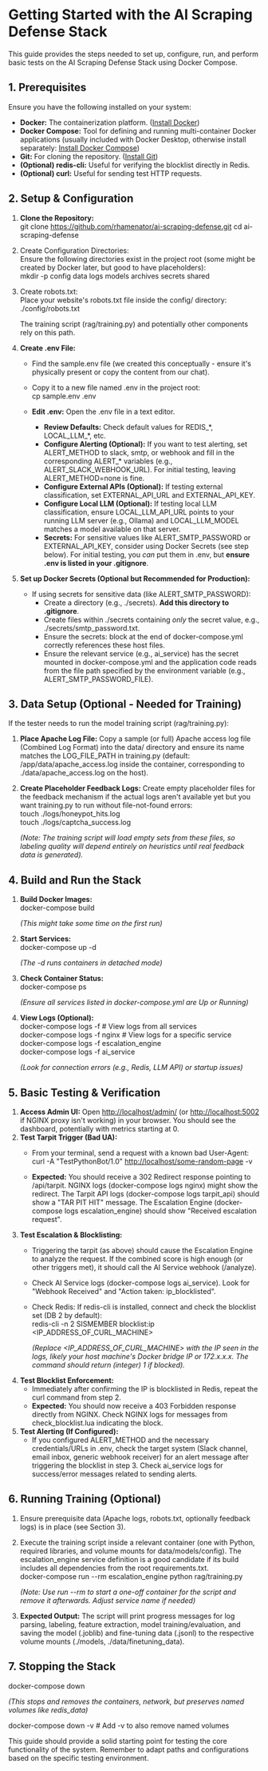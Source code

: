 # **Getting Started with the AI Scraping Defense Stack**

This guide provides the steps needed to set up, configure, run, and perform basic tests on the AI Scraping Defense Stack using Docker Compose.

## **1\. Prerequisites**

Ensure you have the following installed on your system:

* **Docker:** The containerization platform. ([Install Docker](https://docs.docker.com/engine/install/))  
* **Docker Compose:** Tool for defining and running multi-container Docker applications (usually included with Docker Desktop, otherwise install separately: [Install Docker Compose](https://docs.docker.com/compose/install/))  
* **Git:** For cloning the repository. ([Install Git](https://git-scm.com/book/en/v2/Getting-Started-Installing-Git))  
* **(Optional) redis-cli:** Useful for verifying the blocklist directly in Redis.  
* **(Optional) curl:** Useful for sending test HTTP requests.

## **2\. Setup & Configuration**

1. **Clone the Repository:**  
   git clone <https://github.com/rhamenator/ai-scraping-defense.git>
   cd ai-scraping-defense

2. Create Configuration Directories:  
   Ensure the following directories exist in the project root (some might be created by Docker later, but good to have placeholders):  
   mkdir \-p config data logs models archives secrets shared

3. Create robots.txt:  
   Place your website's robots.txt file inside the config/ directory:  
   ./config/robots.txt

   The training script (rag/training.py) and potentially other components rely on this path.  
4. **Create .env File:**  
   * Find the sample.env file (we created this conceptually \- ensure it's physically present or copy the content from our chat).  
   * Copy it to a new file named .env in the project root:  
     cp sample.env .env

   * **Edit .env:** Open the .env file in a text editor.  
     * **Review Defaults:** Check default values for REDIS\_\*, LOCAL\_LLM\_\*, etc.  
     * **Configure Alerting (Optional):** If you want to test alerting, set ALERT\_METHOD to slack, smtp, or webhook and fill in the corresponding ALERT\_\* variables (e.g., ALERT\_SLACK\_WEBHOOK\_URL). For initial testing, leaving ALERT\_METHOD=none is fine.  
     * **Configure External APIs (Optional):** If testing external classification, set EXTERNAL\_API\_URL and EXTERNAL\_API\_KEY.  
     * **Configure Local LLM (Optional):** If testing local LLM classification, ensure LOCAL\_LLM\_API\_URL points to your running LLM server (e.g., Ollama) and LOCAL\_LLM\_MODEL matches a model available on that server.  
     * **Secrets:** For sensitive values like ALERT\_SMTP\_PASSWORD or EXTERNAL\_API\_KEY, consider using Docker Secrets (see step below). For initial testing, you *can* put them in .env, but **ensure .env is listed in your .gitignore**.  
5. **Set up Docker Secrets (Optional but Recommended for Production):**  
   * If using secrets for sensitive data (like ALERT\_SMTP\_PASSWORD):  
     * Create a directory (e.g., ./secrets). **Add this directory to .gitignore**.  
     * Create files within ./secrets containing *only* the secret value, e.g., ./secrets/smtp\_password.txt.  
     * Ensure the secrets: block at the end of docker-compose.yml correctly references these host files.  
     * Ensure the relevant service (e.g., ai\_service) has the secret mounted in docker-compose.yml and the application code reads from the file path specified by the environment variable (e.g., ALERT\_SMTP\_PASSWORD\_FILE).

## **3\. Data Setup (Optional \- Needed for Training)**

If the tester needs to run the model training script (rag/training.py):

1. **Place Apache Log File:** Copy a sample (or full) Apache access log file (Combined Log Format) into the data/ directory and ensure its name matches the LOG\_FILE\_PATH in training.py (default: /app/data/apache\_access.log inside the container, corresponding to ./data/apache\_access.log on the host).  
2. **Create Placeholder Feedback Logs:** Create empty placeholder files for the feedback mechanism if the actual logs aren't available yet but you want training.py to run without file-not-found errors:  
   touch ./logs/honeypot\_hits.log  
   touch ./logs/captcha\_success.log

   *(Note: The training script will load empty sets from these files, so labeling quality will depend entirely on heuristics until real feedback data is generated).*

## **4\. Build and Run the Stack**

1. **Build Docker Images:**  
   docker-compose build

   *(This might take some time on the first run)*  
2. **Start Services:**  
   docker-compose up \-d

   *(The \-d runs containers in detached mode)*  
3. **Check Container Status:**  
   docker-compose ps

   *(Ensure all services listed in docker-compose.yml are Up or Running)*  
4. **View Logs (Optional):**  
   docker-compose logs \-f \# View logs from all services  
   docker-compose logs \-f nginx \# View logs for a specific service  
   docker-compose logs \-f escalation\_engine  
   docker-compose logs \-f ai\_service

   *(Look for connection errors (e.g., Redis, LLM API) or startup issues)*

## **5\. Basic Testing & Verification**

1. **Access Admin UI:** Open <http://localhost/admin/> (or <http://localhost:5002> if NGINX proxy isn't working) in your browser. You should see the dashboard, potentially with metrics starting at 0\.  
2. **Test Tarpit Trigger (Bad UA):**  
   * From your terminal, send a request with a known bad User-Agent:  
     curl \-A "TestPythonBot/1.0" <http://localhost/some-random-page> \-v

   * **Expected:** You should receive a 302 Redirect response pointing to /api/tarpit. NGINX logs (docker-compose logs nginx) might show the redirect. The Tarpit API logs (docker-compose logs tarpit\_api) should show a "TAR PIT HIT" message. The Escalation Engine (docker-compose logs escalation\_engine) should show "Received escalation request".  
3. **Test Escalation & Blocklisting:**  
   * Triggering the tarpit (as above) should cause the Escalation Engine to analyze the request. If the combined score is high enough (or other triggers met), it should call the AI Service webhook (/analyze).  
   * Check AI Service logs (docker-compose logs ai\_service). Look for "Webhook Received" and "Action taken: ip\_blocklisted".  
   * Check Redis: If redis-cli is installed, connect and check the blocklist set (DB 2 by default):  
     redis-cli \-n 2 SISMEMBER blocklist:ip \<IP\_ADDRESS\_OF\_CURL\_MACHINE\>

     *(Replace \<IP\_ADDRESS\_OF\_CURL\_MACHINE\> with the IP seen in the logs, likely your host machine's Docker bridge IP or 172.x.x.x. The command should return (integer) 1 if blocked).*  
4. **Test Blocklist Enforcement:**  
   * Immediately after confirming the IP is blocklisted in Redis, repeat the curl command from step 2\.  
   * **Expected:** You should now receive a 403 Forbidden response directly from NGINX. Check NGINX logs for messages from check\_blocklist.lua indicating the block.  
5. **Test Alerting (If Configured):**  
   * If you configured ALERT\_METHOD and the necessary credentials/URLs in .env, check the target system (Slack channel, email inbox, generic webhook receiver) for an alert message after triggering the blocklist in step 3\. Check ai\_service logs for success/error messages related to sending alerts.

## **6\. Running Training (Optional)**

1. Ensure prerequisite data (Apache logs, robots.txt, optionally feedback logs) is in place (see Section 3).  
2. Execute the training script inside a relevant container (one with Python, required libraries, and volume mounts for data/models/config). The escalation\_engine service definition is a good candidate if its build includes all dependencies from the root requirements.txt.  
   docker-compose run \--rm escalation\_engine python rag/training.py

   *(Note: Use run \--rm to start a one-off container for the script and remove it afterwards. Adjust service name if needed)*  
3. **Expected Output:** The script will print progress messages for log parsing, labeling, feature extraction, model training/evaluation, and saving the model (.joblib) and fine-tuning data (.jsonl) to the respective volume mounts (./models, ./data/finetuning\_data).

## **7\. Stopping the Stack**

docker-compose down

*(This stops and removes the containers, network, but preserves named volumes like redis\_data)*

docker-compose down \-v \# Add \-v to also remove named volumes

This guide should provide a solid starting point for testing the core functionality of the system. Remember to adapt paths and configurations based on the specific testing environment.
